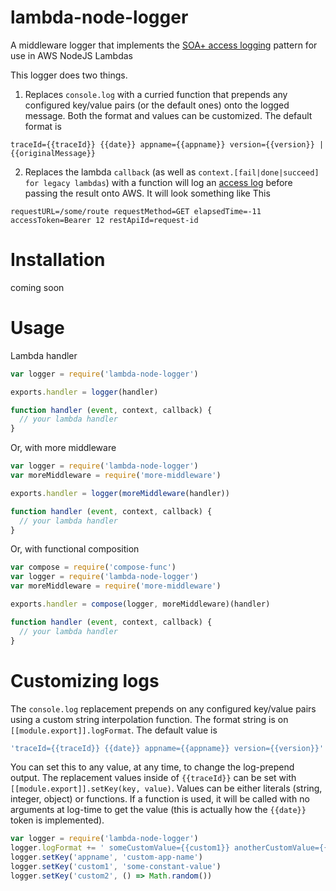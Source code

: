 # lambda-node-logger

A middleware logger that implements the [SOA+ access logging](https://wiki-product.nike.com/display/TF/Logging+Standards#LoggingStandards-LogFormatPattern) pattern for use in AWS NodeJS Lambdas

This logger does two things.

1. Replaces `console.log` with a curried function that prepends any configured key/value pairs (or the default ones) onto the logged message. Both the format and values can be customized. The default format is
```
traceId={{traceId}} {{date}} appname={{appname}} version={{version}} | {{originalMessage}}
```

2. Replaces the lambda `callback` (as well as `context.[fail|done|succeed] for legacy lambdas`) with a function will log an [access log](https://wiki-product.nike.com/display/TF/Logging+Standards#LoggingStandards-AccessLogs) before passing the result onto AWS. It will look something like This
```
requestURL=/some/route requestMethod=GET elapsedTime=-11 accessToken=Bearer 12 restApiId=request-id
```


# Installation

coming soon

# Usage

Lambda handler

```javascript
var logger = require('lambda-node-logger')

exports.handler = logger(handler)

function handler (event, context, callback) {
  // your lambda handler
}

```

Or, with more middleware

```javascript
var logger = require('lambda-node-logger')
var moreMiddleware = require('more-middleware')

exports.handler = logger(moreMiddleware(handler))

function handler (event, context, callback) {
  // your lambda handler
}
```

Or, with functional composition

```javascript
var compose = require('compose-func')
var logger = require('lambda-node-logger')
var moreMiddleware = require('more-middleware')

exports.handler = compose(logger, moreMiddleware)(handler)

function handler (event, context, callback) {
  // your lambda handler
}
```

# Customizing logs

The `console.log` replacement prepends on any configured key/value pairs using a custom string interpolation function. The format string is on `[[module.export]].logFormat`. The default value is

```javascript
'traceId={{traceId}} {{date}} appname={{appname}} version={{version}}'
```

You can set this to any value, at any time, to change the log-prepend output. The replacement values inside of `{{traceId}}` can be set with `[[module.export]].setKey(key, value)`. Values can be either literals (string, integer, object) or functions. If a function is used, it will be called with no arguments at log-time to get the value (this is actually how the `{{date}}` token is implemented).

```javascript
var logger = require('lambda-node-logger')
logger.logFormat += ' someCustomValue={{custom1}} anotherCustomValue={{custom2}}'
logger.setKey('appname', 'custom-app-name')
logger.setKey('custom1', 'some-constant-value')
logger.setKey('custom2', () => Math.random())
```
